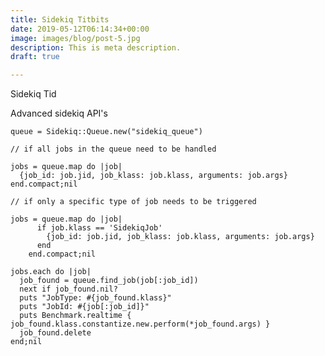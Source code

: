 ```yaml
---
title: Sidekiq Titbits
date: 2019-05-12T06:14:34+00:00
image: images/blog/post-5.jpg
description: This is meta description.
draft: true

---
```

Sidekiq Tid

Advanced sidekiq API's

    queue = Sidekiq::Queue.new("sidekiq_queue")
    
    // if all jobs in the queue need to be handled
    
    jobs = queue.map do |job|
      {job_id: job.jid, job_klass: job.klass, arguments: job.args}
    end.compact;nil
    
    // if only a specific type of job needs to be triggered
    
    jobs = queue.map do |job|
          if job.klass == 'SidekiqJob'
            {job_id: job.jid, job_klass: job.klass, arguments: job.args}
          end
        end.compact;nil
    
    jobs.each do |job|
      job_found = queue.find_job(job[:job_id])
      next if job_found.nil?
      puts "JobType: #{job_found.klass}"
      puts "JobId: #{job[:job_id]}"
      puts Benchmark.realtime { job_found.klass.constantize.new.perform(*job_found.args) }
      job_found.delete
    end;nil